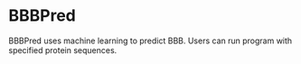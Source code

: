 # BBBPred
BBBPred uses machine learning to predict BBB. Users can run program with specified protein sequences.
